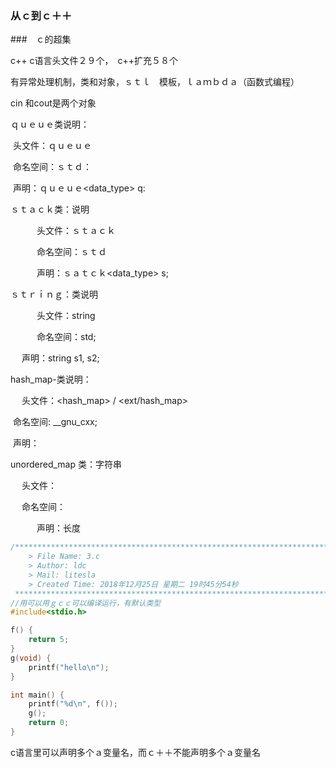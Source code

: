 ### 从ｃ到ｃ＋＋



###　ｃ的超集

c++    c语言头文件２９个，　c++扩充５８个

有异常处理机制，类和对象，ｓｔｌ　模板，ｌａｍｂｄａ（函数式编程）





cin 和cout是两个对象



ｑｕｅｕｅ类说明：

​	头文件：ｑｕｅｕｅ

​	命名空间：ｓｔｄ：

​	声明：ｑｕｅｕｅ<data_type> q:

ｓｔａｃｋ类：说明

　　　头文件：ｓｔａｃｋ

　　　命名空间：ｓｔｄ

　　　声明：ｓａｔｃｋ<data_type> s;

ｓｔｒｉｎｇ：类说明

　　　头文件：string

　　　命名空间：std;

​	　声明：string s1, s2;

hash_map-类说明：

​	　头文件：<hash_map> / <ext/hash_map>

​	    命名空间: __gnu_cxx;

​	     声明：

unordered_map 类：字符串

​	　头文件：

​	　命名空间：

　　　声明：长度

 



````c
/*************************************************************************
	> File Name: 3.c
	> Author: ldc
	> Mail: litesla
	> Created Time: 2018年12月25日 星期二 19时45分54秒
 ************************************************************************/
//用可以用ｇｃｃ可以编译运行，有默认类型
#include<stdio.h>

f() {
    return 5;
}
g(void) {
    printf("hello\n");
}

int main() {
    printf("%d\n", f());
    g();
    return 0;
}

````

c语言里可以声明多个ａ变量名，而ｃ＋＋不能声明多个ａ变量名